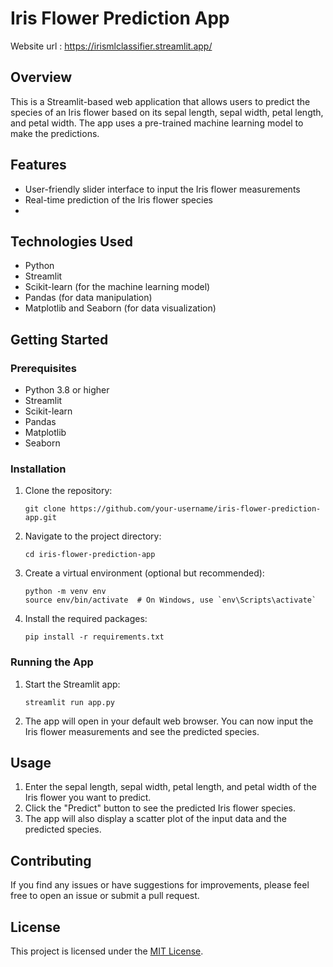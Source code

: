 # Iris Flower Prediction App

Website url : https://irismlclassifier.streamlit.app/

## Overview
This is a Streamlit-based web application that allows users to predict the species of an Iris flower based on its sepal length, sepal width, petal length, and petal width. The app uses a pre-trained machine learning model to make the predictions.

## Features
- User-friendly slider interface to input the Iris flower measurements
- Real-time prediction of the Iris flower species
- 
## Technologies Used
- Python
- Streamlit
- Scikit-learn (for the machine learning model)
- Pandas (for data manipulation)
- Matplotlib and Seaborn (for data visualization)

## Getting Started

### Prerequisites
- Python 3.8 or higher
- Streamlit
- Scikit-learn
- Pandas
- Matplotlib
- Seaborn

### Installation
1. Clone the repository:
   ```
   git clone https://github.com/your-username/iris-flower-prediction-app.git
   ```
2. Navigate to the project directory:
   ```
   cd iris-flower-prediction-app
   ```
3. Create a virtual environment (optional but recommended):
   ```
   python -m venv env
   source env/bin/activate  # On Windows, use `env\Scripts\activate`
   ```
4. Install the required packages:
   ```
   pip install -r requirements.txt
   ```

### Running the App
1. Start the Streamlit app:
   ```
   streamlit run app.py
   ```
2. The app will open in your default web browser. You can now input the Iris flower measurements and see the predicted species.

## Usage
1. Enter the sepal length, sepal width, petal length, and petal width of the Iris flower you want to predict.
2. Click the "Predict" button to see the predicted Iris flower species.
3. The app will also display a scatter plot of the input data and the predicted species.

## Contributing
If you find any issues or have suggestions for improvements, please feel free to open an issue or submit a pull request.

## License
This project is licensed under the [MIT License](LICENSE).
